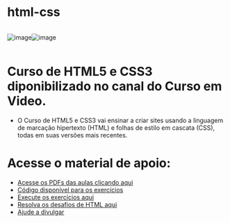 # html-css

<div align="center" style="display: flex;">

![image](https://user-images.githubusercontent.com/68343463/197367173-90fca54c-a906-418b-a549-6a2580bedfbe.png)

![image](https://user-images.githubusercontent.com/68343463/197367468-f5da9564-86a4-4933-8613-01181b043d4e.png)


</div>


# Curso de HTML5 e CSS3 diponibilizado no canal do Curso em Video.

* O Curso de HTML5 e CSS3 vai ensinar a criar sites usando a linguagem de marcação hipertexto (HTML) e  folhas de estilo em cascata (CSS), todas em suas versões mais recentes.

# Acesse o material de apoio:
* <a href="https://github.com/gustavoguanabara/html-css/tree/master/aulas-pdf" target="_blank">Acesse os PDFs das aulas clicando aqui</a>
* <a href="https://github.com/gustavoguanabara/html-css/tree/master/exercicios" target="_blank">Código disponível para os exercícios</a>
* <a href="https://gustavoguanabara.github.io/html-css/exercicios/" target="_blank">Execute os exercícios aqui</a>
* <a href="https://github.com/gustavoguanabara/html-css/tree/master/desafios" target="_blank">Resolva os desafios de HTML aqui</a>
* <a href="https://github.com/gustavoguanabara/html-css/tree/master/ajude-a-divulgar" target="_blank">Ajude a divulgar</a>
